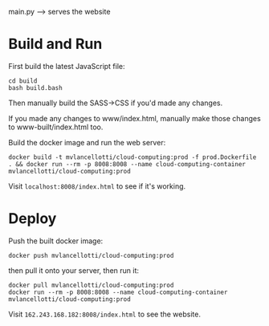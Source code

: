 
main.py --> serves the website



# Build and Run

First build the latest JavaScript file:

	cd build
	bash build.bash

Then manually build the SASS->CSS if you'd made any changes.

If you made any changes to www/index.html, manually make those changes to www-built/index.html too.

Build the docker image and run the web server:

	docker build -t mvlancellotti/cloud-computing:prod -f prod.Dockerfile . && docker run --rm -p 8008:8008 --name cloud-computing-container mvlancellotti/cloud-computing:prod

Visit `localhost:8008/index.html` to see if it's working.


# Deploy

Push the built docker image:

	docker push mvlancellotti/cloud-computing:prod

then pull it onto your server, then run it:

	docker pull mvlancellotti/cloud-computing:prod
	docker run --rm -p 8008:8008 --name cloud-computing-container mvlancellotti/cloud-computing:prod

Visit `162.243.168.182:8008/index.html` to see the website.



